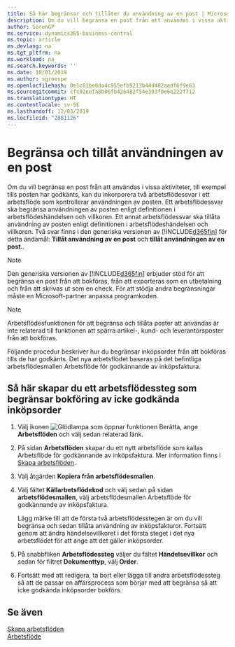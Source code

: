 ```yaml
---
title: Så här begränsar och tillåter du användning av en post | Microsoft Docs
description: Om du vill begränsa en post från att användas i vissa aktiviteter, till exempel tills posten har godkänts, kan du inkorporera två arbetsflödessvar i ett arbetsflöde som kontrollerar användningen av posten.
author: SorenGP
ms.service: dynamics365-business-central
ms.topic: article
ms.devlang: na
ms.tgt_pltfrm: na
ms.workload: na
ms.search.keywords: ''
ms.date: 10/01/2019
ms.author: sgroespe
ms.openlocfilehash: 8e1c81be6da4c955efb9213b44d482aadf6f9e63
ms.sourcegitcommit: cfc92eefa8b06fb426482f54e393f0e6e222f712
ms.translationtype: HT
ms.contentlocale: sv-SE
ms.lasthandoff: 12/03/2019
ms.locfileid: "2881126"
---
```

# <a name="restrict-and-allow-usage-of-a-record"></a>Begränsa och tillåt användningen av en post
Om du vill begränsa en post från att användas i vissa aktiviteter, till exempel tills posten har godkänts, kan du inkorporera två arbetsflödessvar i ett arbetsflöde som kontrollerar användningen av posten. Ett arbetsflödessvar ska begränsa användningen av posten enligt definitionen i arbetsflödeshändelsen och villkoren. Ett annat arbetsflödessvar ska tillåta användning av posten enligt definitionen i arbetsflödeshändelsen och villkoren. Två svar finns i den generiska versionen av [!INCLUDE[d365fin](includes/d365fin_md.md)] för detta ändamål: **Tillåt användning av en post** och **tillåt användningen av en post.**.

> [!NOTE]  
>  Den generiska versionen av [!INCLUDE[d365fin](includes/d365fin_md.md)] erbjuder stöd för att begränsa en post från att bokföras, från att exporteras som en utbetalning och från att skrivas ut som en check. För att stödja andra begränsningar måste en Microsoft-partner anpassa programkoden.  

> [!NOTE]  
>  Arbetsflödesfunktionen för att begränsa och tillåta poster att användas är inte relaterad till funktionen att spärra artikel-, kund- och leverantörsposter från att bokföras.

Följande procedur beskriver hur du begränsar inköpsorder från att bokföras tills de har godkänts. Det nya arbetsflödet baseras på det befintliga arbetsflödesmallen Arbetsflöde för godkännande av inköpsfaktura.  

## <a name="to-create-a-workflow-step-that-restricts-posting-of-unapproved-purchase-orders"></a>Så här skapar du ett arbetsflödessteg som begränsar bokföring av icke godkända inköpsorder  
1. Välj ikonen ![Glödlampa som öppnar funktionen Berätta](media/ui-search/search_small.png "Berätta vad du vill göra"), ange **Arbetsflöden** och välj sedan relaterad länk.  
2. På sidan **Arbetsflöden** skapar du ett nytt arbetsflöde som kallas Arbetsflöde för godkännande av inköpsfaktura. Mer information finns i [Skapa arbetsflöden](across-how-to-create-workflows.md).  
3. Välj åtgärden **Kopiera från arbetsflödesmallen**.  
4. Välj fältet **Källarbetsflödekod** och välj sedan på sidan **arbetsflödesmallen**, välj arbetsflödesmallen Arbetsflöde för godkännande av inköpsfaktura.  

     Lägg märke till att de första två arbetsflödesstegen är om du vill begränsa och sedan tillåta användning av inköpsfakturor. Fortsätt genom att ändra händelsevillkoret i det första steget i det nya arbetsflödet för att ange att det gäller inköpsorder.  
5. På snabbfliken **Arbetsflödessteg** väljer du fältet **Händelsevillkor** och sedan för filtret **Dokumenttyp**, välj **Order**.  
6. Fortsätt med att redigera, ta bort eller lägga till andra arbetsflödessteg så att de passar en affärsprocess som börjar med att begränsa så att icke godkända inköpsorder bokförs.  

## <a name="see-also"></a>Se även  
[Skapa arbetsflöden](across-how-to-create-workflows.md)   
[Arbetsflöde](across-workflow.md)   
